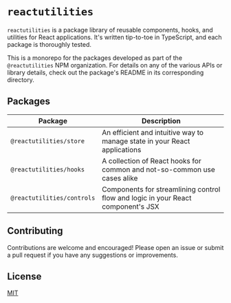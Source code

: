 # `reactutilities`

`reactutilities` is a package library of reusable components, hooks, and utilities for React applications. It's written tip-to-toe in TypeScript, and each package is thoroughly tested.

This is a monorepo for the packages developed as part of the `@reactutilities` NPM organization. For details on any of the various APIs or library details, check out the package's README in its corresponding directory.

## Packages

| Package | Description |
| --- | --- |
| `@reactutilities/store` | An efficient and intuitive way to manage state in your React applications |
| `@reactutilities/hooks` | A collection of React hooks for common and not-so-common use cases alike |
| `@reactutilities/controls` | Components for streamlining control flow and logic in your React component's JSX |

## Contributing

Contributions are welcome and encouraged! Please open an issue or submit a pull request if you have any suggestions or improvements.

## License

[MIT](https://choosealicense.com/licenses/mit/)